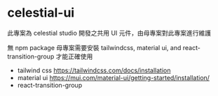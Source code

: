 # celestial-ui

此專案為 celestial studio 開發之共用 UI 元件，由母專案對此專案進行維護

無 npm package
母專案需要安裝 tailwindcss, material ui, and react-transition-group 才能正確使用

- tailwind css https://tailwindcss.com/docs/installation
- material ui https://mui.com/material-ui/getting-started/installation/
- react-transition-group